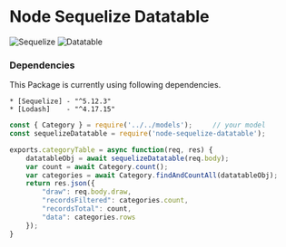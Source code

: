 # Node Sequelize Datatable
![Sequelize](https://sequelize.org/v5/manual/asset/logo-small.png)
![Datatable](https://larsbutnotleast.xyz/genius/res/datatables.png)

### Dependencies

This Package is currently using following dependencies.
```
* [Sequelize] - "^5.12.3"
* [Lodash]    - "^4.17.15"
```

```js 
const { Category } = require('../../models');     // your model 
const sequelizeDatatable = require('node-sequelize-datatable');  

exports.categoryTable = async function(req, res) {
    datatableObj = await sequelizeDatatable(req.body);
    var count = await Category.count();
    var categories = await Category.findAndCountAll(datatableObj);
    return res.json({
        "draw": req.body.draw,
        "recordsFiltered": categories.count,
        "recordsTotal": count,
        "data": categories.rows
    });
}
```